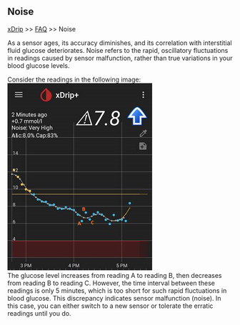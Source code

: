 ## Noise
[xDrip](../README.md) >> [FAQ](./FAQ_page.md) >> Noise  

As a sensor ages, its accuracy diminishes, and its correlation with interstitial fluid glucose deteriorates. Noise refers to the rapid, oscillatory fluctuations in readings caused by sensor malfunction, rather than true variations in your blood glucose levels.  
  
Consider the readings in the following image:  
![](./images/Noise.png)  
The glucose level increases from reading A to reading B, then decreases from reading B to reading C. However, the time interval between these readings is only 5 minutes, which is too short for such rapid fluctuations in blood glucose. This discrepancy indicates sensor malfunction (noise). In this case, you can either switch to a new sensor or tolerate the erratic readings until you do.  

  
